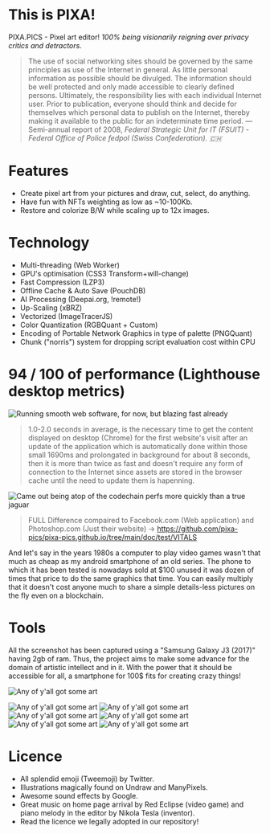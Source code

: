 # This is PIXA!

PIXA.PICS - Pixel art editor! *100% being visionarily reigning over privacy critics and detractors.*

> The use of social networking sites should be governed by the same principles as use of the Internet in general. As little personal information as possible should be divulged. The information should be well protected and only made accessible to clearly defined persons. Ultimately, the responsibility lies with each individual Internet user. Prior to publication, everyone should think and decide for themselves which personal data to publish on the Internet, thereby making it available to the public for an indeterminate time period.  — Semi-annual report of 2008, *Federal Strategic Unit for IT (FSUIT) - Federal Office of Police fedpol (Swiss Confederation). 🇨🇭*



# Features

 * Create pixel art from your pictures and draw, cut, select, do anything.
 * Have fun with NFTs weighting as low as ~10-100Kb.
 * Restore and colorize B/W while scaling up to 12x images.

# Technology

 * Multi-threading (Web Worker)
 * GPU's optimisation (CSS3 Transform+will-change)
 * Fast Compression (LZP3)
 * Offline Cache & Auto Save (PouchDB)
 * AI Processing (Deepai.org, !remote!)
 * Up-Scaling (xBRZ)
 * Vectorized (ImageTracerJS)
 * Color Quantization (RGBQuant + Custom)
 * Encoding of Portable Network Graphics in type of palette (PNGQuant)
 * Chunk ("norris") system for dropping script evaluation cost within CPU

# 94 / 100 of performance (Lighthouse desktop metrics)

![Running smooth web software, for now, but blazing fast already](https://github.com/pixa-pics/pixa-pics.github.io/blob/main/doc/test/VITALS/METRICS-PREVIEW.png)
> 1.0-2.0 seconds in average, is the necessary time to get the content displayed on desktop (Chrome) for the first website's visit after an update of the application which is automatically done within those small 1690ms and prolongated in background for about 8 seconds, then it is more than twice as fast and doesn't require any form of connection to the Internet since assets are stored in the browser cache until the need to update them is hapenning.

![Came out being atop of the codechain perfs more quickly than a true jaguar](https://github.com/pixa-pics/pixa-pics.github.io/blob/main/doc/test/VITALS/LIGHTHOUSE.png)

> FULL Difference compaired to Facebook.com (Web application) and Photoshop.com (Just their website) -> https://github.com/pixa-pics/pixa-pics.github.io/tree/main/doc/test/VITALS

And let's say in the years 1980s a computer to play video games wasn't that much as cheap as my android smartphone of an old series.
The phone to which it has been tested is nowadays sold at $100 unused it was dozen of times that price to do the same graphics that time.
You can easily multiply that it doesn't cost anyone much to share a simple details-less pictures on the fly even on a blockchain.

# Tools

All the screenshot has been captured using a "Samsung Galaxy J3 (2017)" having 2gb of ram.
Thus, the project aims to make some advance for the domain of artistic intellect and in it.
With the power that it should be accessible for all, a smartphone for 100$ fits for creating crazy things!

![Any of y'all got some art](https://github.com/pixa-pics/pixa-pics.github.io/blob/main/src/images/screenshots/desktop.jpeg)

![Any of y'all got some art](https://github.com/pixa-pics/pixa-pics.github.io/blob/main/src/images/screenshots/1.jpeg)
![Any of y'all got some art](https://github.com/pixa-pics/pixa-pics.github.io/blob/main/src/images/screenshots/2.jpeg)
![Any of y'all got some art](https://github.com/pixa-pics/pixa-pics.github.io/blob/main/src/images/screenshots/3.jpeg)
![Any of y'all got some art](https://github.com/pixa-pics/pixa-pics.github.io/blob/main/src/images/screenshots/4.jpeg)
![Any of y'all got some art](https://github.com/pixa-pics/pixa-pics.github.io/blob/main/src/images/screenshots/5.jpeg)
![Any of y'all got some art](https://github.com/pixa-pics/pixa-pics.github.io/blob/main/src/images/screenshots/6.jpeg)

# Licence

 * All splendid emoji (Tweemoji) by Twitter.
 * Illustrations magically found on Undraw and ManyPixels.
 * Awesome sound effects by Google.
 * Great music on home page arrival by Red Eclipse (video game) and piano melody in the editor by Nikola Tesla (inventor).
 * Read the licence we legally adopted in our repository!
